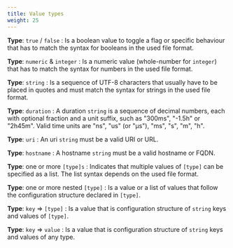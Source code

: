 ```yaml
---
title: Value types
weight: 25
---
```



**Type**: `true` / `false`
: Is a boolean value to toggle a flag or specific behaviour that has
to match the syntax for booleans in the used file format.

**Type**: `numeric` & `integer`
: Is a numeric value (whole-number for `integer`) that has to match the
syntax for numbers in the used file format.

**Type**: `string`
: Is a sequence of UTF-8 characters that usually have to be placed in
quotes and must match the syntax for strings in the used file format.

**Type**: `duration`
: A duration `string` is a sequence of decimal numbers, each with optional
fraction and a unit suffix, such as "300ms", "-1.5h" or "2h45m". Valid
time units are "ns", "us" (or "µs"), "ms", "s", "m", "h".

**Type**: `uri`
: An uri `string` must be a valid URI or URL.

**Type**: `hostname`
: A hostname `string` must be a valid hostname or FQDN.

**Type**: one or more `[type]s`
: Indicates that multiple values of `[type]` can be specified as a list.
The list syntax depends on the used file format.

**Type**: one or more nested `[type]`
: Is a value or a list of values that follow the configuration structure declared
in `[type]`.

**Type**: `key` => `[type]`
: Is a value that is configuration structure of `string` keys and values of `[type]`.

**Type**: `key` => `value`
: Is a value that is configuration structure of `string` keys and values of any type.
